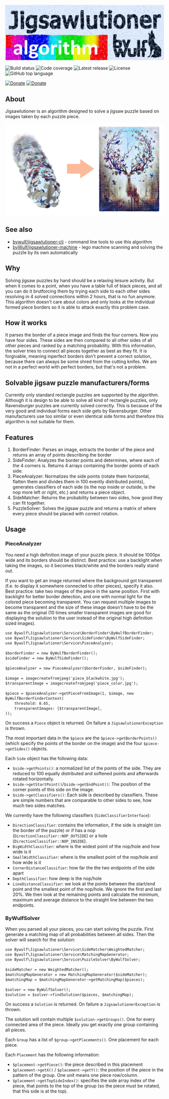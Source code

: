 ![jigsawlutioner.byWulf - algorithm](doc/jigsawlutioner_algorithm_logo.png)

![Build status](https://img.shields.io/github/workflow/status/bywulf/jigsawlutioner/PHP%20Composer?style=flat-square)
![Code coverage](https://img.shields.io/codecov/c/github/bywulf/jigsawlutioner?logo=codecov&style=flat-square)
![Latest release](https://img.shields.io/github/v/release/bywulf/jigsawlutioner?style=flat-square&color=lightgrey)
![License](https://img.shields.io/github/license/bywulf/jigsawlutioner?style=flat-square&color=yellow)
![GitHub top language](https://img.shields.io/github/languages/top/bywulf/jigsawlutioner?style=flat-square)

[![Donate](https://img.shields.io/badge/PayPal-donate-informational?style=flat-square&logo=paypal)](https://www.paypal.com/donate/?hosted_button_id=QGSRL3B9BN7BW)
[![Donate](https://img.shields.io/badge/Buy%20me%20a%20coffee-donate-informational?style=flat-square&logo=buy-me-a-coffee&color=c2944f)](https://www.buymeacoffee.com/bywulf)

## About
Jigsawlutioner is an algorithm designed to solve a jigsaw puzzle based on images taken by each puzzle piece.

![Transforming single pieces into solved puzzle](doc/solution_mockup.png)

## See also
* [bywulf/jigsawlutioner-cli](https://github.com/byWulf/jigsawlutioner-cli) - command line tools to use this algorithm
* [byWulf/jigsawlutioner-machine](https://github.com/byWulf/jigsawlutioner-machine) - lego machine scanning and solving the puzzle by its own automatically

## Why
Solving jigsaw puzzles by hand should be a relaxing leisure activity. But when it comes to a point, when you have a table full of black pieces, and all you can do it brutforcing them by trying each side to each other sides resolving in 4 solved connections within 2 hours, that is no fun anymore. This algorithm doesn't care about colors and only looks at the individual formed piece borders so it is able to attack exactly this problem case.

## How it works
It parses the border of a piece image and finds the four corners. Now you have four sides. These sides are then compared to all other sides of all other pieces and ranked by a matching probability. With this information, the solver tries to connect all pieces together as best as they fit. It is forgivable, meaning inperfect borders don't prevent a correct solution, because there can always be some shred from the cutting knifes. We are not in a perfect world with perfect borders, but that's not a problem.

## Solvable jigsaw puzzle manufacturers/forms
Currently only standard rectangle puzzles are supported by the algorithm. Although it is design to be able to solve all kind of rectangle puzzles, only Ravensburger puzzles are currently solved correctly. This is because of the very good and individual forms each side gets by Ravensburger. Other manufacturers use too similar or even identical side forms and therefore this algorithm is not suitable for them.

## Features
1. BorderFinder: Parses an image, extracts the border of the piece and returns an array of points describing the border
2. SideFinder: Analyzes the border points and determines, where each of the 4 corners is. Returns 4 arrays containing the border points of each side.
3. PieceAnalyzer: Normalizes the side points (rotate them horizontal, flatten them and divides them in 100 evently distributed points), generates classifiers of each side (is the nop inside or outside, is the nop more left or right, etc.) and returns a piece object.
4. SideMatcher: Returns the probability between two sides, how good they can fit together.
5. PuzzleSolver: Solves the jigsaw puzzle and returns a matrix of where every piece should be placed with correct rotation.

## Usage
### PieceAnalyzer
You need a high definition image of your puzzle piece. It should be 1000px wide and its borders should be distinct. Best practice: use a backlight when taking the images, so it becomes black/white and the borders really stand out.

If you want to get an image returned where the background got transparent (f.e. to display it somewhere connected to other pieces), specify it also. Best practice: take two images of the piece in the same position. First with backlight for better border detection, and one with normal light for the colored piece becoming transparent. You can request multiple images to become transparent and the size of these image doesn't have to be the same as the original (10 times smaller transparent images are good for displaying the solution to the user instead of the original high definition sized images).
```injectablephp
use Bywulf\Jigsawlutioner\Service\BorderFinder\ByWulfBorderFinder;
use Bywulf\Jigsawlutioner\Service\SideFinder\ByWulfSideFinder;
use Bywulf\Jigsawlutioner\Service\PieceAnalyzer;

$borderFinder = new ByWulfBorderFinder();
$sideFinder = new ByWulfSideFinder();

$pieceAnalyzer = new PieceAnalyzer($borderFinder, $sideFinder);

$image = imagecreatefromjpeg('piece_blackwhite.jpg');
$transparentImage = imagecreatefromjpeg('piece_color.jpg');

$piece = $pieceAnalyzer->getPieceFromImage(1, $image, new ByWulfBorderFinderContext(
    threshold: 0.65,
    transparentImages: [$transparentImage],
));
```

On success a `Piece` object is returned. On failure a `JigsawlutionerException` is thrown.

The most important data in the `$piece` are the `$piece->getBorderPoints()` (which specify the points of the border on the image) and the four `$piece->getSides()` objects. 

Each `Side` object has the following data:
* `$side->getPoints()`: a normalized list of the points of the side. They are reduced to 100 equally distributed and softened points and afterwards rotated horizontally.
* `$side->getStartPoint()`/`$side->getEndPoint()`: The position of the corner points of this side on the image.
* `$side->getClassifiers()`: Each side is described by classifiers. These are simple numbers that are comparable to other sides to see, how much two sides matches. 

We currently have the following classifiers (`SideClassifierInterface`):
* `DirectionClassifier`: contains the information, if the side is straight (on the border of the puzzle) or if has a nop (`DirectionClassifier::NOP_OUTSIDE`) or a hole (`DirectionClassifier::NOP_INSIDE`).
* `BigWidthClassifier`: where is the widest point of the nop/hole and how wide is it
* `SmallWidthClassifier`: where is the smallest point of the nop/hole and how wide is it
* `CornerDistanceClassifier`: how far the the two endpoints of the side apart
* `DepthClassifier`: how deep is the nop/hole
* `LineDistanceClassifier`: we look at the points between the start/end point and the smallest point of the nop/hole. We ignore the first and last 20%. We then look at the remaining points and calculate the minimum, maximum and average distance to the straight line between the two endpoints.

### ByWulfSolver
When you parsed all your pieces, you can start solving the puzzle. First generate a matching map of all probabilities between all sides. Then the solver will search for the solution:
```injectablephp
use Bywulf\Jigsawlutioner\Service\SideMatcher\WeightedMatcher;
use Bywulf\Jigsawlutioner\Service\MatchingMapGenerator;
use Bywulf\Jigsawlutioner\Service\PuzzleSolver\ByWulfSolver;

$sideMatcher = new WeightedMatcher();
$matchingMapGenerator = new MatchingMapGenerator($sideMatcher);
$matchingMap = $matchingMapGenerator->getMatchingMap($pieces);

$solver = new ByWulfSolver();
$solution = $solver->findSolution($pieces, $matchingMap);
```

On success a `Solution` is returned. On failure a `JigsawlutionerException` is thrown.

The solution will contain multiple `$solution->getGroups()`. One for every connected area of the piece. Ideally you get exactly one group containing all pieces.

Each `Group` has a list of `$group->getPlacements()`. One placement for each piece.

Each `Placement` has the following information:
* `$placement->getPiece()`: the piece described in this placement
* `$placement->getX()` / `$placement->getY()`: the position of the piece in the pattern of the group. One unit means one piece row/column. 
* `$placement->getTopSideIndex()`: specifies the side array index of the piece, that points to the top of the group (so the piece must be rotated, that this side is at the top).
